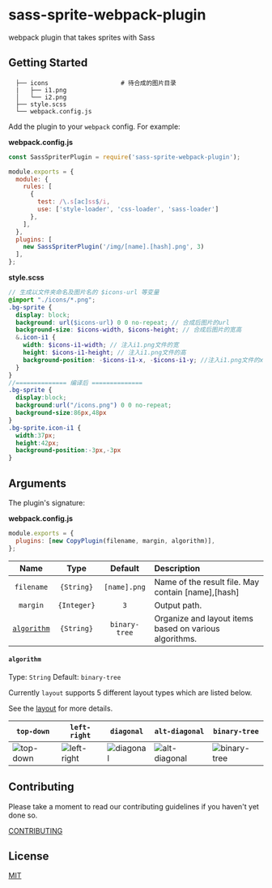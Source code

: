 # sass-sprite-webpack-plugin

webpack plugin that takes sprites with Sass

## Getting Started

```
  ├── icons                    # 待合成的图片目录
  |   ├── i1.png
  │   └── i2.png
  ├── style.scss
  └── webpack.config.js
```

Add the plugin to your `webpack` config. For example:

**webpack.config.js**

```js
const SassSpriterPlugin = require('sass-sprite-webpack-plugin');

module.exports = {
  module: {
    rules: [
      {
        test: /\.s[ac]ss$/i,
        use: ['style-loader', 'css-loader', 'sass-loader']
      },
    ],
  },
  plugins: [
    new SassSpriterPlugin('/img/[name].[hash].png', 3)
  ],
};
```

**style.scss**

```scss
// 生成以文件夹命名及图片名的 $icons-url 等变量
@import "./icons/*.png";
.bg-sprite {
  display: block;
  background: url($icons-url) 0 0 no-repeat; // 合成后图片的url
  background-size: $icons-width, $icons-height; // 合成后图片的宽高 
  &.icon-i1 {
    width: $icons-i1-width; // 注入i1.png文件的宽
    height: $icons-i1-height; // 注入i1.png文件的高
    background-position: -$icons-i1-x, -$icons-i1-y; //注入i1.png文件的x,y坐标的变量
  }
}
//============== 编译后 ==============
.bg-sprite {
  display:block;
  background:url("/icons.png") 0 0 no-repeat;
  background-size:86px,48px
}
.bg-sprite.icon-i1 {
  width:37px;
  height:42px;
  background-position:-3px,-3px
}
```

## Arguments

The plugin's signature:

**webpack.config.js**

```js
module.exports = {
  plugins: [new CopyPlugin(filename, margin, algorithm)],
};
```

|               Name                |         Type          |                     Default                     | Description                                                                                           |
| :-------------------------------: | :-------------------: | :---------------------------------------------: | :---------------------------------------------------------------------------------------------------- |
|          `filename`          |  `{String}`   |                   `[name].png`                   | Name of the result file. May contain [name],[hash]                                                               |
|           `margin`            |      `{Integer}`       |                   `3`                   | Output path.                                                                                          |
|       [`algorithm`](#algorithm)       |      `{String}`       | `binary-tree` | Organize and layout items based on various algorithms.                                              |

#### `algorithm`

Type: `String`
Default: `binary-tree`

Currently `layout` supports 5 different layout types which are listed below.

See the [layout](https://github.com/twolfson/layout) for more details. 

|         `top-down`        |          `left-right`         |         `diagonal`        |           `alt-diagonal`          |          `binary-tree`          |
|---------------------------|-------------------------------|---------------------------|-----------------------------------|---------------------------------|
| ![top-down][top-down-img] | ![left-right][left-right-img] | ![diagonal][diagonal-img] | ![alt-diagonal][alt-diagonal-img] | ![binary-tree][binary-tree-img] |

[top-down-img]: https://raw.githubusercontent.com/twolfson/layout/master/docs/top-down.png
[left-right-img]: https://raw.githubusercontent.com/twolfson/layout/master/docs/left-right.png
[diagonal-img]: https://raw.githubusercontent.com/twolfson/layout/master/docs/diagonal.png
[alt-diagonal-img]: https://raw.githubusercontent.com/twolfson/layout/master/docs/alt-diagonal.png
[binary-tree-img]: https://raw.githubusercontent.com/twolfson/layout/master/docs/binary-tree.png

## Contributing

Please take a moment to read our contributing guidelines if you haven't yet done so.

[CONTRIBUTING](./.github/CONTRIBUTING.md)

## License

[MIT](./LICENSE)

[npm]: https://img.shields.io/npm/v/copy-webpack-plugin.svg
[npm-url]: https://npmjs.com/package/copy-webpack-plugin
[node]: https://img.shields.io/node/v/copy-webpack-plugin.svg
[node-url]: https://nodejs.org
[deps]: https://david-dm.org/webpack-contrib/copy-webpack-plugin.svg
[deps-url]: https://david-dm.org/webpack-contrib/copy-webpack-plugin
[tests]: https://dev.azure.com/webpack-contrib/copy-webpack-plugin/_apis/build/status/webpack-contrib.copy-webpack-plugin?branchName=master
[tests-url]: https://dev.azure.com/webpack-contrib/copy-webpack-plugin/_build/latest?definitionId=5&branchName=master
[cover]: https://codecov.io/gh/webpack-contrib/copy-webpack-plugin/branch/master/graph/badge.svg
[cover-url]: https://codecov.io/gh/webpack-contrib/copy-webpack-plugin
[chat]: https://img.shields.io/badge/gitter-webpack%2Fwebpack-brightgreen.svg
[chat-url]: https://gitter.im/webpack/webpack
[size]: https://packagephobia.now.sh/badge?p=copy-webpack-plugin
[size-url]: https://packagephobia.now.sh/result?p=copy-webpack-plugin
